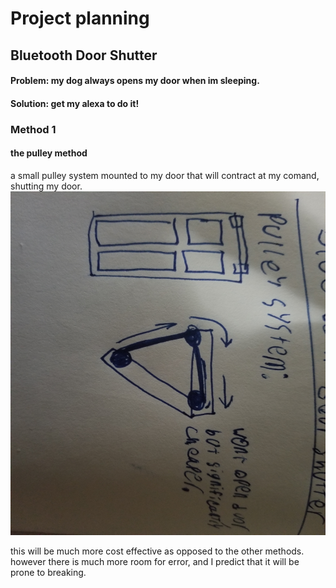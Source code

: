 # Project planning
## Bluetooth Door Shutter

#### Problem: my dog always opens my door when im sleeping.

#### Solution: get my alexa to do it!

### Method 1
#### the pulley method
a small pulley system mounted to my door that will contract at my comand, shutting my door.
[<img src="/20210124_184741.jpg" alt="20210124_184741.jpg" width="550" height="550">](20210124_184741.jpg)


this will be much more cost effective as opposed to the other methods.  however there is much more room for error, and I predict that it will be prone to breaking.
